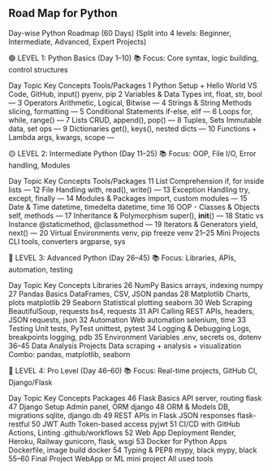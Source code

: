 <h2>Road Map for Python</h2>
Day-wise Python Roadmap (60 Days)
(Split into 4 levels: Beginner, Intermediate, Advanced, Expert Projects)

🟢 LEVEL 1: Python Basics (Day 1–10)
📚 Focus: Core syntax, logic building, control structures

Day Topic Key Concepts Tools/Packages
1 Python Setup + Hello World VS Code, GitHub, input() pyenv, pip
2 Variables & Data Types int, float, str, bool —
3 Operators Arithmetic, Logical, Bitwise —
4 Strings & String Methods slicing, formatting —
5 Conditional Statements if-else, elif —
6 Loops for, while, range() —
7 Lists CRUD, append(), pop() —
8 Tuples, Sets Immutable data, set ops —
9 Dictionaries get(), keys(), nested dicts —
10 Functions + Lambda args, kwargs, scope —

🟡 LEVEL 2: Intermediate Python (Day 11–25)
📚 Focus: OOP, File I/O, Error handling, Modules

Day Topic Key Concepts Tools/Packages
11 List Comprehension if, for inside lists —
12 File Handling with, read(), write() —
13 Exception Handling try, except, finally —
14 Modules & Packages import, custom modules —
15 Date & Time datetime, timedelta datetime, time
16 OOP - Classes & Objects self, methods —
17 Inheritance & Polymorphism super(), **init**() —
18 Static vs Instance @staticmethod, @classmethod —
19 Iterators & Generators yield, next() —
20 Virtual Environments venv, pip freeze venv
21–25 Mini Projects CLI tools, converters argparse, sys

🔵 LEVEL 3: Advanced Python (Day 26–45)
📚 Focus: Libraries, APIs, automation, testing

Day Topic Key Concepts Libraries
26 NumPy Basics arrays, indexing numpy
27 Pandas Basics DataFrames, CSV, JSON pandas
28 Matplotlib Charts, plots matplotlib
29 Seaborn Statistical plotting seaborn
30 Web Scraping BeautifulSoup, requests bs4, requests
31 API Calling REST APIs, headers, JSON requests, json
32 Automation Web automation selenium, time
33 Testing Unit tests, PyTest unittest, pytest
34 Logging & Debugging Logs, breakpoints logging, pdb
35 Environment Variables .env, secrets os, dotenv
36–45 Data Analysis Projects Data scraping + analysis + visualization Combo: pandas, matplotlib, seaborn

🔴 LEVEL 4: Pro Level (Day 46–60)
📚 Focus: Real-time projects, GitHub CI, Django/Flask

Day Topic Key Concepts Packages
46 Flask Basics API server, routing flask
47 Django Setup Admin panel, ORM django
48 ORM & Models DB, migrations sqlite, django.db
49 REST APIs in Flask JSON responses flask-restful
50 JWT Auth Token-based access pyjwt
51 CI/CD with GitHub Actions, Linting .github/workflows
52 Web App Deployment Render, Heroku, Railway gunicorn, flask, wsgi
53 Docker for Python Apps Dockerfile, image build docker
54 Typing & PEP8 mypy, black mypy, black
55–60 Final Project WebApp or ML mini project All used tools
